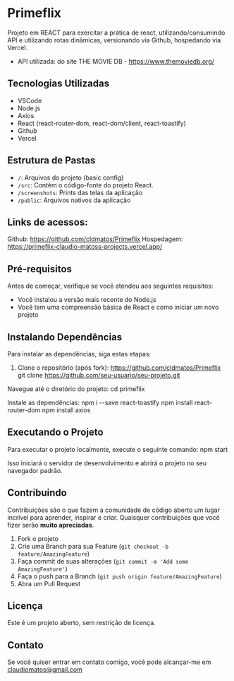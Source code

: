 # Primeflix

Projeto em REACT para exercitar a prática de react, utilizando/consumindo API e utilizando rotas dinâmicas, versionando via Github, hospedando via Vercel.
- API utilizada: do site THE MOVIE DB - https://www.themoviedb.org/

## Tecnologias Utilizadas

- VSCode
- Node.js
- Axios
- React (react-router-dom, react-dom/client, react-toastify) 
- Github
- Vercel

## Estrutura de Pastas

- `/`: Arquivos do projeto (basic config)
- `/src`: Contém o código-fonte do projeto React.
- `/screenshots`: Prints das telas da aplicação
- `/public`: Arquivos nativos da aplicação

## Links de acessos:
Github: https://github.com/cldmatos/Primeflix
Hospedagem: https://primeflix-claudio-matoss-projects.vercel.app/

## Pré-requisitos

Antes de começar, verifique se você atendeu aos seguintes requisitos:

- Você instalou a versão mais recente do Node.js
- Você tem uma compreensão básica de React e como iniciar um novo projeto

## Instalando Dependências

Para instalar as dependências, siga estas etapas:

1. Clone o repositório (após fork): https://github.com/cldmatos/Primeflix
git clone https://github.com/seu-usuario/seu-projeto.git

Navegue até o diretório do projeto:
cd primeflix

Instale as dependências:
npm i --save react-toastify
npm install react-router-dom
npm install axios

## Executando o Projeto

Para executar o projeto localmente, execute o seguinte comando:
npm start

Isso iniciará o servidor de desenvolvimento e abrirá o projeto no seu navegador padrão.

## Contribuindo

Contribuições são o que fazem a comunidade de código aberto um lugar incrível para aprender, inspirar e criar. Quaisquer contribuições que você fizer serão **muito apreciadas**.

1. Fork o projeto
2. Crie uma Branch para sua Feature (`git checkout -b feature/AmazingFeature`)
3. Faça commit de suas alterações (`git commit -m 'Add some AmazingFeature'`)
4. Faça o push para a Branch (`git push origin feature/AmazingFeature`)
5. Abra um Pull Request

## Licença

Este é um projeto aberto, sem restrição de licença.

## Contato

Se você quiser entrar em contato comigo, você pode alcançar-me em claudiomatos@gmail.com
